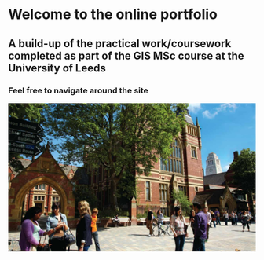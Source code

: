 # Welcome to the online portfolio
## A build-up of the practical work/coursework completed as part of the GIS MSc course at the University of Leeds
### Feel free to navigate around the site 
![alt text](Leeds.jpg)


